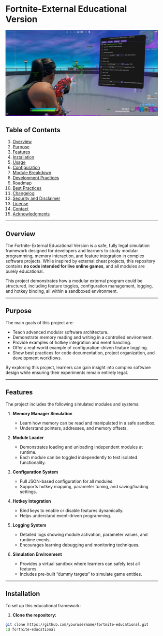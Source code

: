# Fortnite-External Educational Version

![Project Banner](maxresdefault.jpg)

## Table of Contents

1. [Overview](#overview)  
2. [Purpose](#purpose)  
3. [Features](#features)  
4. [Installation](#installation)  
5. [Usage](#usage)  
6. [Configuration](#configuration)  
7. [Module Breakdown](#module-breakdown)  
8. [Development Practices](#development-practices)  
9. [Roadmap](#roadmap)  
10. [Best Practices](#best-practices)  
11. [Changelog](#changelog)  
12. [Security and Disclaimer](#security-and-disclaimer)  
13. [License](#license)  
14. [Contact](#contact)  
15. [Acknowledgments](#acknowledgments)

---

## Overview

The Fortnite-External Educational Version is a safe, fully legal simulation framework designed for developers and learners to study modular programming, memory interaction, and feature integration in complex software projects. While inspired by external cheat projects, this repository contains **no code intended for live online games**, and all modules are purely educational.

This project demonstrates how a modular external program could be structured, including feature toggles, configuration management, logging, and hotkey binding, all within a sandboxed environment.

---

## Purpose

The main goals of this project are:

- Teach advanced modular software architecture.  
- Demonstrate memory reading and writing in a controlled environment.  
- Provide examples of hotkey integration and event handling.  
- Offer a real-world example of configuration-driven feature toggling.  
- Show best practices for code documentation, project organization, and development workflows.

By exploring this project, learners can gain insight into complex software design while ensuring their experiments remain entirely legal.

---

## Features

The project includes the following simulated modules and systems:

1. **Memory Manager Simulation**  
   - Learn how memory can be read and manipulated in a safe sandbox.  
   - Understand pointers, addresses, and memory offsets.  

2. **Module Loader**  
   - Demonstrates loading and unloading independent modules at runtime.  
   - Each module can be toggled independently to test isolated functionality.  

3. **Configuration System**  
   - Full JSON-based configuration for all modules.  
   - Supports hotkey mapping, parameter tuning, and saving/loading settings.  

4. **Hotkey Integration**  
   - Bind keys to enable or disable features dynamically.  
   - Helps understand event-driven programming.  

5. **Logging System**  
   - Detailed logs showing module activation, parameter values, and runtime events.  
   - Encourages learning debugging and monitoring techniques.

6. **Simulation Environment**  
   - Provides a virtual sandbox where learners can safely test all features.  
   - Includes pre-built “dummy targets” to simulate game entities.  

---

## Installation

To set up this educational framework:

1. **Clone the repository:**

```bash
git clone https://github.com/yourusername/fortnite-educational.git
cd fortnite-educational
